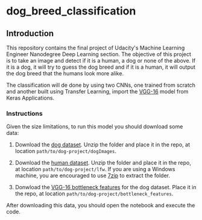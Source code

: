 # dog_breed_classification

## Introduction

This repository contains the final project of Udacity's Machine Learning Engineer Nanodegree Deep Learning section. The objective of this project is to take an image and detect if it is a human, a dog or none of the above. If it is a dog, it will try to guess the dog breed and if it is a human, it will output the dog breed that the humans look more alike.

The classification will de done by using two CNNs, one trained from scratch and another built using Transfer Learning, import the [VGG-16](https://keras.io/applications/) model from Keras Applications.

### Instructions

Given the size limitations, to run this model you should download some data:

1. Download the [dog dataset](https://s3-us-west-1.amazonaws.com/udacity-aind/dog-project/dogImages.zip).  Unzip the folder and place it in the repo, at location `path/to/dog-project/dogImages`. 

2. Download the [human dataset](https://s3-us-west-1.amazonaws.com/udacity-aind/dog-project/lfw.zip).  Unzip the folder and place it in the repo, at location `path/to/dog-project/lfw`.  If you are using a Windows machine, you are encouraged to use [7zip](http://www.7-zip.org/) to extract the folder. 

3. Donwload the [VGG-16 bottleneck features](https://s3-us-west-1.amazonaws.com/udacity-aind/dog-project/DogVGG16Data.npz) for the dog dataset.  Place it in the repo, at location `path/to/dog-project/bottleneck_features`.

After downloading this data, you should open the notebook and execute the code.
